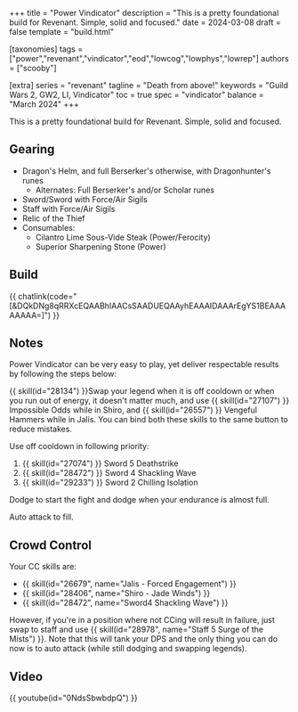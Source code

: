 +++
title = "Power Vindicator"
description = "This is a pretty foundational build for Revenant. Simple, solid and focused."
date = 2024-03-08
draft = false
template = "build.html"

[taxonomies]
tags = ["power","revenant","vindicator","eod","lowcog","lowphys","lowrep"]
authors = ["scooby"]

[extra]
series = "revenant"
tagline = "Death from above!"
keywords = "Guild Wars 2, GW2, LI, Vindicator"
toc = true
spec = "vindicator"
balance = "March 2024"
+++

This is a pretty foundational build for Revenant. Simple, solid and focused.

## Gearing

- Dragon's Helm, and full Berserker's otherwise, with Dragonhunter's runes
  - Alternates: Full Berserker's and/or Scholar runes
- Sword/Sword with Force/Air Sigils
- Staff with Force/Air Sigils
- Relic of the Thief
- Consumables:
  - Cilantro Lime Sous-Vide Steak (Power/Ferocity)
  - Superior Sharpening Stone (Power)

## Build

{{ chatlink(code="[&DQkDNg8qRRXcEQAABhIAACsSAADUEQAAyhEAAAIDAAArEgYS1BEAAAAAAAA=]") }}

## Notes

Power Vindicator can be very easy to play, yet deliver respectable results by following the steps below:

{{ skill(id="28134") }}Swap your legend when it is off cooldown
or when you run out of energy, it doesn't matter much, and use
{{ skill(id="27107") }} Impossible Odds while in Shiro, and
{{ skill(id="26557") }} Vengeful Hammers while in Jalis. You can bind both these skills to the same button to reduce mistakes.

Use off cooldown in following priority:

1. {{ skill(id="27074") }} Sword 5 Deathstrike
2. {{ skill(id="28472") }} Sword 4 Shackling Wave
3. {{ skill(id="29233") }} Sword 2 Chilling Isolation

Dodge to start the fight and dodge when your endurance is almost full. 

Auto attack to fill.

## Crowd Control

Your CC skills are:

- {{ skill(id="26679", name="Jalis - Forced Engagement") }}
- {{ skill(id="28406", name="Shiro - Jade Winds") }}
- {{ skill(id="28472", name="Sword4 Shackling Wave") }}

However, if you're in a position where not CCing will result in failure, just swap to staff and use
{{ skill(id="28978", name="Staff 5 Surge of the Mists") }}.
Note that this will tank your DPS and the only thing you can do now is to auto attack (while still dodging and swapping legends).

## Video

{{ youtube(id="0NdsSbwbdpQ") }}

